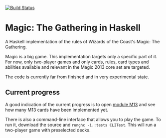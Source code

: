 [![Build Status](https://secure.travis-ci.org/MedeaMelana/Magic.png?branch=master)](https://travis-ci.org/MedeaMelana/Magic)

# Magic: The Gathering in Haskell

A Haskell implementation of the rules of Wizards of the Coast's Magic: The
Gathering.

Magic is a big game. This implementation targets only a specific part of it.
For now, only two-player games and only cards, rules, card types and abilities
available and relevant in the Magic 2013 core set are targeted.

The code is currently far from finished and in very experimental state.

## Current progress

A good indication of the current progress is to open [module M13](/MedeaMelana/Magic/blob/master/Magic/M13.hs) and see how many M13 cards have been implemented yet.

There is also a command-line interface that allows you to play the game. To run it, download the source and `runghc -i.:tests CLITest`. This will run a two-player game with preselected decks.
